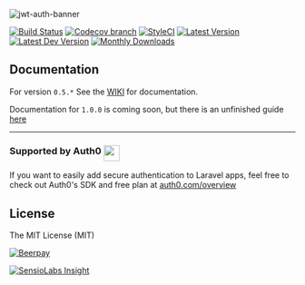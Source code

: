 ![jwt-auth-banner](https://cloud.githubusercontent.com/assets/1801923/9915273/119b9350-5cae-11e5-850b-c941cac60b32.png)

[![Build Status](http://img.shields.io/travis/jesusalcdesigns/jwt-auth/master.svg?style=flat-square&logo=travis)](https://travis-ci.org/jesusalcdesigns/jwt-auth)
[![Codecov branch](https://img.shields.io/codecov/c/github/jesusalcdesigns/jwt-auth/develop.svg?style=flat-square&logo=codecov)](https://codecov.io/github/jesusalcdesigns/jwt-auth)
[![StyleCI](https://styleci.io/repos/23680678/shield?style=flat-square&logo=styleci)](https://styleci.io/repos/23680678)
[![Latest Version](http://img.shields.io/packagist/v/jesusalc/jwt-auth.svg?style=flat-square&logo=packagist)](https://packagist.org/packages/jesusalc/jwt-auth)
[![Latest Dev Version](https://img.shields.io/packagist/vpre/jesusalc/jwt-auth.svg?style=flat-square&logo=packagist)](https://packagist.org/packages/jesusalc/jwt-auth#dev-develop)
[![Monthly Downloads](https://img.shields.io/packagist/dm/jesusalc/jwt-auth.svg?style=flat-square&logo=packagist)](https://packagist.org/packages/jesusalc/jwt-auth)

## Documentation

For version `0.5.*` See the [WIKI](https://github.com/jesusalcdesigns/jwt-auth/wiki) for documentation.

Documentation for `1.0.0` is coming soon, but there is an unfinished guide [here](http://jwt-auth.readthedocs.io)

-----------------------------------

### Supported by Auth0 <span><img src="https://user-images.githubusercontent.com/1801923/31792116-d4fca9ec-b512-11e7-92eb-56e8d3df8e70.png" height="28" align="top"></span>

If you want to easily add secure authentication to Laravel apps, feel free to check out Auth0's SDK and free plan at [auth0.com/overview](https://auth0.com/overview?utm_source=GHsponsor&utm_medium=GHsponsor&utm_campaign=jwt-auth&utm_content=auth)

## License

The MIT License (MIT)

[![Beerpay](https://beerpay.io/jesusalcdesigns/jwt-auth/badge.svg)](https://beerpay.io/jesusalcdesigns/jwt-auth)

[![SensioLabs Insight](https://insight.sensiolabs.com/projects/ba600082-7869-4ea8-b877-0bf6a86d4988/small.png)](https://insight.sensiolabs.com/projects/ba600082-7869-4ea8-b877-0bf6a86d4988)
